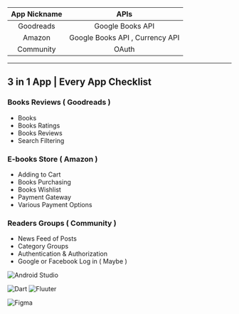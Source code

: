 | App Nickname      | APIs     |
| :---:         |          :---: |
| Goodreads           | Google Books API   |
| Amazon         |  Google Books API , Currency API   |
| Community  | OAuth 

<hr>

## 3 in 1 App | Every App Checklist
### Books Reviews ( Goodreads )
- Books
- Books Ratings
- Books Reviews
- Search Filtering

### E-books Store ( Amazon )
- Adding to Cart
- Books Purchasing
- Books Wishlist
- Payment Gateway
- Various Payment Options

### Readers Groups ( Community )
- News Feed of Posts
- Category Groups
- Authentication & Authorization
- Google or Facebook Log in ( Maybe )

![Android Studio](https://img.shields.io/badge/Android%20Studio-3DDC84.svg?style=for-the-badge&logo=android-studio&logoColor=white)

![Dart](https://img.shields.io/badge/Dart-0175C2?style=for-the-badge&logo=dart&logoColor=white) 
![Fluuter](https://img.shields.io/badge/Flutter-02569B?style=for-the-badge&logo=flutter&logoColor=white)

![Figma](https://img.shields.io/badge/figma-%23F24E1E.svg?style=for-the-badge&logo=figma&logoColor=white)